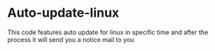 # Auto-update-linux
This code features auto update for linux in specific time and after the process it will send you a notice mail to you

